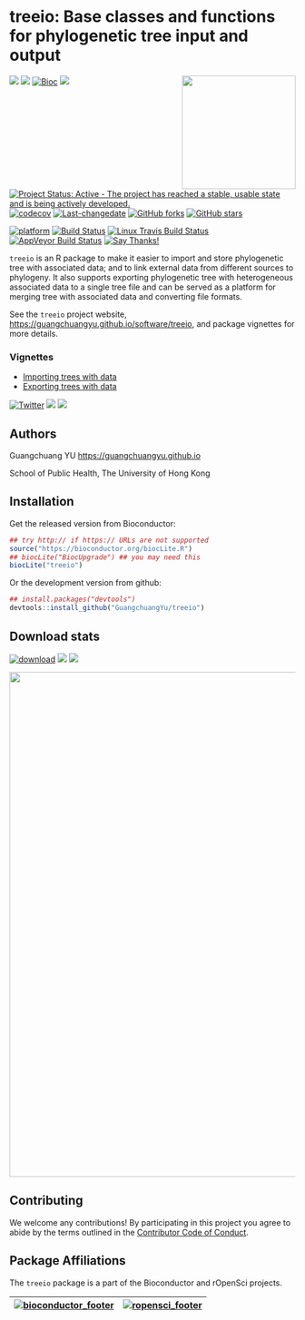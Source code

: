 <!-- README.md is generated from README.Rmd. Please edit that file -->
treeio: Base classes and functions for phylogenetic tree input and output
=========================================================================

<img src="https://raw.githubusercontent.com/Bioconductor/BiocStickers/master/treeio/treeio.png" height="200" align="right" />

[![](https://img.shields.io/badge/release%20version-1.2.2-green.svg)](https://bioconductor.org/packages/treeio) [![](https://img.shields.io/badge/devel%20version-1.3.13-green.svg)](https://github.com/guangchuangyu/treeio) [![Bioc](http://www.bioconductor.org/shields/years-in-bioc/treeio.svg)](https://www.bioconductor.org/packages/devel/bioc/html/treeio.html#since) [![](https://badges.ropensci.org/179_status.svg)](https://github.com/ropensci/onboarding/issues/179)

[![Project Status: Active - The project has reached a stable, usable state and is being actively developed.](http://www.repostatus.org/badges/latest/active.svg)](http://www.repostatus.org/#active) [![codecov](https://codecov.io/gh/GuangchuangYu/treeio/branch/master/graph/badge.svg)](https://codecov.io/gh/GuangchuangYu/treeio) [![Last-changedate](https://img.shields.io/badge/last%20change-2018--04--11-green.svg)](https://github.com/GuangchuangYu/treeio/commits/master) [![GitHub forks](https://img.shields.io/github/forks/GuangchuangYu/treeio.svg)](https://github.com/GuangchuangYu/treeio/network) [![GitHub stars](https://img.shields.io/github/stars/GuangchuangYu/treeio.svg)](https://github.com/GuangchuangYu/treeio/stargazers)

[![platform](http://www.bioconductor.org/shields/availability/devel/treeio.svg)](https://www.bioconductor.org/packages/devel/bioc/html/treeio.html#archives) [![Build Status](http://www.bioconductor.org/shields/build/devel/bioc/treeio.svg)](https://bioconductor.org/checkResults/devel/bioc-LATEST/treeio/) [![Linux Travis Build Status](https://img.shields.io/travis/GuangchuangYu/treeio/master.svg?label=Linux)](https://travis-ci.org/GuangchuangYu/treeio) [![AppVeyor Build Status](https://img.shields.io/appveyor/ci/Guangchuangyu/treeio/master.svg?label=Windows)](https://ci.appveyor.com/project/GuangchuangYu/treeio) [![Say Thanks!](https://img.shields.io/badge/Say%20Thanks-!-1EAEDB.svg)](https://saythanks.io/to/GuangchuangYu)

`treeio` is an R package to make it easier to import and store phylogenetic tree with associated data; and to link external data from different sources to phylogeny. It also supports exporting phylogenetic tree with heterogeneous associated data to a single tree file and can be served as a platform for merging tree with associated data and converting file formats.

See the `treeio` project website, <https://guangchuangyu.github.io/software/treeio>, and package vignettes for more details.

### Vignettes

-   [Importing trees with data](http://bioconductor.org/packages/devel/bioc/vignettes/treeio/inst/doc/Importer.html)
-   [Exporting trees with data](http://bioconductor.org/packages/devel/bioc/vignettes/treeio/inst/doc/Exporter.html)

[![Twitter](https://img.shields.io/twitter/url/http/shields.io.svg?style=social&logo=twitter)](https://twitter.com/intent/tweet?hashtags=treeio&url=http://onlinelibrary.wiley.com/doi/10.1111/2041-210X.12628/abstract&screen_name=guangchuangyu) [![](https://img.shields.io/badge/follow%20me%20on-微信-green.svg)](https://guangchuangyu.github.io/blog_images/biobabble.jpg) [![](https://img.shields.io/badge/打赏-支付宝/微信-green.svg)](https://guangchuangyu.github.io/blog_images/pay_qrcode.png)

Authors
-------

Guangchuang YU <https://guangchuangyu.github.io>

School of Public Health, The University of Hong Kong

Installation
------------

Get the released version from Bioconductor:

``` r
## try http:// if https:// URLs are not supported
source("https://bioconductor.org/biocLite.R")
## biocLite("BiocUpgrade") ## you may need this
biocLite("treeio")
```

Or the development version from github:

``` r
## install.packages("devtools")
devtools::install_github("GuangchuangYu/treeio")
```

Download stats
--------------

[![download](http://www.bioconductor.org/shields/downloads/treeio.svg)](https://bioconductor.org/packages/stats/bioc/treeio) [![](https://img.shields.io/badge/download-8157/total-blue.svg)](https://bioconductor.org/packages/stats/bioc/treeio) [![](https://img.shields.io/badge/download-1135/month-blue.svg)](https://bioconductor.org/packages/stats/bioc/treeio)

<img src="https://guangchuangyu.github.io/software/treeio/index_files/figure-html/unnamed-chunk-2-1.png" width="890"/>

Contributing
------------

We welcome any contributions! By participating in this project you agree to abide by the terms outlined in the [Contributor Code of Conduct](CONDUCT.md).

Package Affiliations
--------------------

The `treeio` package is a part of the Bioconductor and rOpenSci projects.

| [![bioconductor\_footer](http://bioconductor.org/images/logo_bioconductor.gif)](http://bioconductor.org) | [![ropensci\_footer](http://ropensci.org/public_images/github_footer.png)](http://ropensci.org) |
|:--------------------------------------------------------------------------------------------------------:|:-----------------------------------------------------------------------------------------------:|
